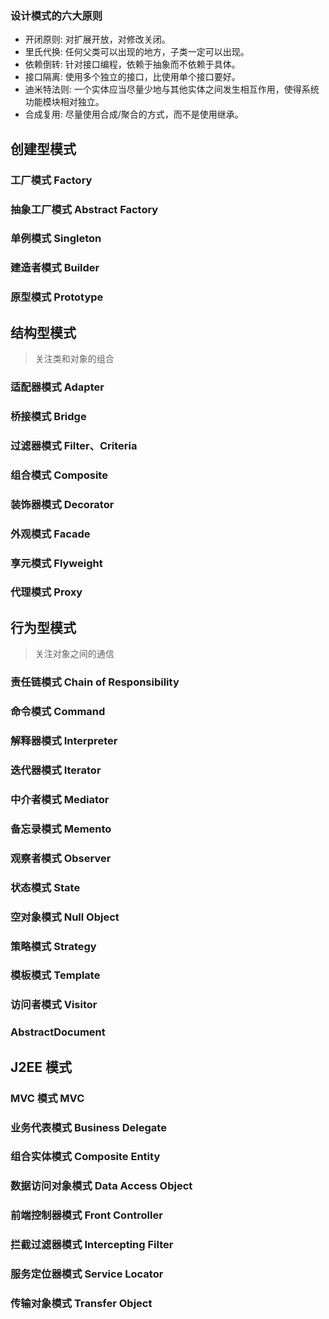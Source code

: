 ### 设计模式的六大原则

- 开闭原则: 对扩展开放，对修改关闭。
- 里氏代换: 任何父类可以出现的地方，子类一定可以出现。
- 依赖倒转: 针对接口编程，依赖于抽象而不依赖于具体。
- 接口隔离: 使用多个独立的接口，比使用单个接口要好。
- 迪米特法则: 一个实体应当尽量少地与其他实体之间发生相互作用，使得系统功能模块相对独立。
- 合成复用: 尽量使用合成/聚合的方式，而不是使用继承。

## 创建型模式 

### 工厂模式 Factory
### 抽象工厂模式 Abstract Factory
### 单例模式 Singleton
### 建造者模式 Builder
### 原型模式 Prototype

## 结构型模式 

> 关注类和对象的组合

### 适配器模式 Adapter
### 桥接模式 Bridge
### 过滤器模式 Filter、Criteria
### 组合模式 Composite
### 装饰器模式 Decorator
### 外观模式 Facade
### 享元模式 Flyweight
### 代理模式 Proxy

## 行为型模式 

> 关注对象之间的通信

### 责任链模式 Chain of Responsibility
### 命令模式 Command
### 解释器模式 Interpreter
### 迭代器模式 Iterator
### 中介者模式 Mediator
### 备忘录模式 Memento
### 观察者模式 Observer
### 状态模式 State
### 空对象模式 Null Object
### 策略模式 Strategy
### 模板模式 Template
### 访问者模式 Visitor

### AbstractDocument

## J2EE 模式 
### MVC 模式 MVC
### 业务代表模式 Business Delegate
### 组合实体模式 Composite Entity
### 数据访问对象模式 Data Access Object
### 前端控制器模式 Front Controller
### 拦截过滤器模式 Intercepting Filter
### 服务定位器模式 Service Locator
### 传输对象模式 Transfer Object